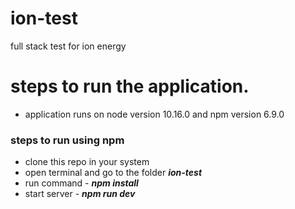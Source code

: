 # ion-test
full stack test for ion energy

# steps to run the application.
* application runs on node version 10.16.0 and npm version 6.9.0
### steps to run using npm
* clone this repo in your system
* open terminal and go to the folder __*ion-test*__
* run command - __*npm install*__
* start server - __*npm run dev*__
